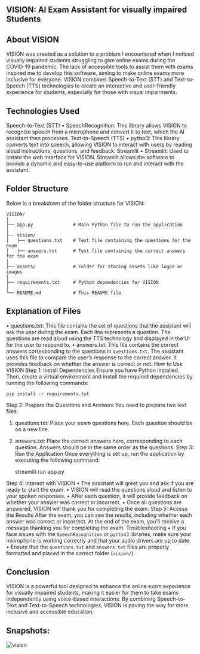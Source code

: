 ## VISION: AI Exam Assistant for visually impaired Students
## About VISION
VISION was created as a solution to a problem I encountered when I noticed visually impaired students struggling to give online exams during the COVID-19 pandemic. The lack of accessible tools to assist them with exams inspired me to develop this software, aiming to make online exams more inclusive for everyone. VISION combines Speech-to-Text (STT) and Text-to-Speech (TTS) technologies to create an interactive and user-friendly experience for students, especially for those with visual impairments.

## Technologies Used
Speech-to-Text (STT)
• SpeechRecognition: This library allows VISION to recognize speech from a microphone and convert it to text, which the AI assistant then processes.
Text-to-Speech (TTS)
• pyttsx3: This library converts text into speech, allowing VISION to interact with users by reading aloud instructions, questions, and feedback.
Streamlit
• Streamlit: Used to create the web interface for VISION. Streamlit allows the software to provide a dynamic and easy-to-use platform to run and interact with the assistant.

## Folder Structure
Below is a breakdown of the folder structure for VISION:

    VISION/
    │
    ├── app.py               # Main Python file to run the application
    │
    ├── vision/
    │   ├── questions.txt    # Text file containing the questions for the exam
    │   ├── answers.txt      # Text file containing the correct answers for the exam
    │
    ├── assets/              # Folder for storing assets like logos or images
    │
    ├── requirements.txt     # Python dependencies for VISION
    │
    └── README.md            # This README file
    
## Explanation of Files
• questions.txt: This file contains the set of questions that the assistant will ask the user during the exam. Each line represents a question. The questions are read aloud using the TTS technology and displayed in the UI for the user to respond to.
• answers.txt: This file contains the correct answers corresponding to the questions in `questions.txt`. The assistant uses this file to compare the user’s response to the correct answer. It provides feedback on whether the answer is correct or not.
How to Use VISION
Step 1: Install Dependencies
Ensure you have Python installed. Then, create a virtual environment and install the required dependencies by running the following commands:

    pip install -r requirements.txt
    
Step 2: Prepare the Questions and Answers
You need to prepare two text files:
1. questions.txt: Place your exam questions here. Each question should be on a new line.
2. answers.txt: Place the correct answers here, corresponding to each question. Answers should be in the same order as the questions.
Step 3: Run the Application
Once everything is set up, run the application by executing the following command:

    streamlit run app.py
    
Step 4: Interact with VISION
• The assistant will greet you and ask if you are ready to start the exam.
• VISION will read the questions aloud and listen to your spoken responses.
• After each question, it will provide feedback on whether your answer was correct or incorrect.
• Once all questions are answered, VISION will thank you for completing the exam.
Step 5: Access the Results
After the exam, you can see the results, including whether each answer was correct or incorrect. At the end of the exam, you’ll receive a message thanking you for completing the exam.
Troubleshooting
• If you face issues with the `SpeechRecognition` or `pyttsx3` libraries, make sure your microphone is working correctly and that your audio drivers are up to date.
• Ensure that the `questions.txt` and `answers.txt` files are properly formatted and placed in the correct folder (`vision/`).
## Conclusion
VISION is a powerful tool designed to enhance the online exam experience for visually impaired students, making it easier for them to take exams independently using voice-based interactions. By combining Speech-to-Text and Text-to-Speech technologies, VISION is paving the way for more inclusive and accessible education.

## Snapshots: 
![vision](https://github.com/user-attachments/assets/78dad51d-b7ed-4c96-a866-1110b22a05bf)
